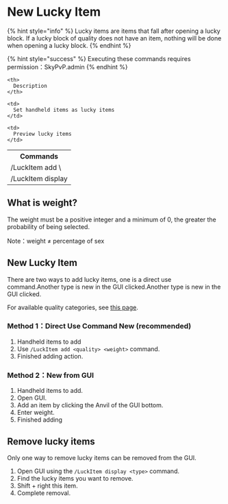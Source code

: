 # New Lucky Item

{% hint style="info" %}
Lucky items are items that fall after opening a lucky block. If a lucky block of quality does not have an item, nothing will be done when opening a lucky block.
{% endhint %}

{% hint style="success" %}
Executing these commands requires permission：SkyPvP.admin
{% endhint %}

<table spaces-before="0">
  <tr>
    <th>
      Commands
    </th>
    
    <th>
      Description
    </th>
  </tr>
  
  <tr>
    <td>
      /LuckItem add<type> \<weight>
    </td>
    
    <td>
      Set handheld items as lucky items
    </td>
  </tr>
  
  <tr>
    <td>
      /LuckItem display<type>
    </td>
    
    <td>
      Preview lucky items
    </td>
  </tr>
</table>

## What is weight?

The weight must be a positive integer and a minimum of 0, the greater the probability of being selected.

Note：weight ≠ percentage of sex

## New Lucky Item

There are two ways to add lucky items, one is a direct use command.Another type is new in the GUI clicked.Another type is new in the GUI clicked.

For available quality categories, see [this page](broken-reference/).

### Method 1：Direct Use Command New (recommended)

1. Handheld items to add
2. Use `/LuckItem add <quality> <weight>` command.
3. Finished adding action.

### Method 2：New from GUI

1. Handheld items to add.
2. Open GUI.
3. Add an item by clicking the Anvil of the GUI bottom.
4. Enter weight.
5. Finished adding

## Remove lucky items

Only one way to remove lucky items can be removed from the GUI.

1. Open GUI using the `/LuckItem display <type>` command.
2. Find the lucky items you want to remove.
3. Shift + right this item.
4. Complete removal.
